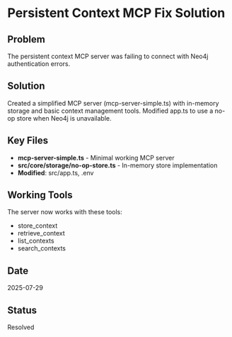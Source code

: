 # Persistent Context MCP Fix Solution

## Problem
The persistent context MCP server was failing to connect with Neo4j authentication errors.

## Solution 
Created a simplified MCP server (mcp-server-simple.ts) with in-memory storage and basic context management tools. Modified app.ts to use a no-op store when Neo4j is unavailable.

## Key Files
- **mcp-server-simple.ts** - Minimal working MCP server
- **src/core/storage/no-op-store.ts** - In-memory store implementation  
- **Modified**: src/app.ts, .env

## Working Tools
The server now works with these tools:
- store_context
- retrieve_context
- list_contexts
- search_contexts

## Date
2025-07-29

## Status
Resolved